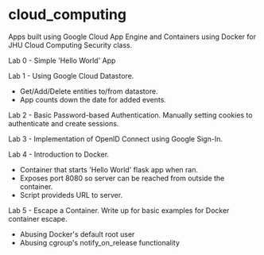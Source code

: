 # cloud_computing
Apps built using Google Cloud App Engine and Containers using Docker for JHU Cloud Computing Security class.

Lab 0 - Simple 'Hello World' App

Lab 1 - Using Google Cloud Datastore.  
* Get/Add/Delete entities to/from datastore.  
* App counts down the date for added events.

Lab 2 - Basic Password-based Authentication.  Manually setting cookies to authenticate and create sessions.

Lab 3 - Implementation of OpenID Connect using Google Sign-In.

Lab 4 - Introduction to Docker.  
* Container that starts 'Hello World' flask app when ran.  
* Exposes port 8080 so server can be reached from outside the container.  
* Script provideds URL to server.

Lab 5 - Escape a Container.  Write up for basic examples for Docker container escape.
* Abusing Docker's default root user
* Abusing cgroup's notify_on_release functionality
